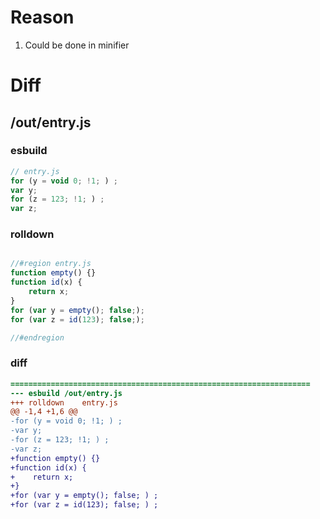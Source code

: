 # Reason
1. Could be done in minifier
# Diff
## /out/entry.js
### esbuild
```js
// entry.js
for (y = void 0; !1; ) ;
var y;
for (z = 123; !1; ) ;
var z;
```
### rolldown
```js

//#region entry.js
function empty() {}
function id(x) {
	return x;
}
for (var y = empty(); false;);
for (var z = id(123); false;);

//#endregion
```
### diff
```diff
===================================================================
--- esbuild	/out/entry.js
+++ rolldown	entry.js
@@ -1,4 +1,6 @@
-for (y = void 0; !1; ) ;
-var y;
-for (z = 123; !1; ) ;
-var z;
+function empty() {}
+function id(x) {
+    return x;
+}
+for (var y = empty(); false; ) ;
+for (var z = id(123); false; ) ;

```